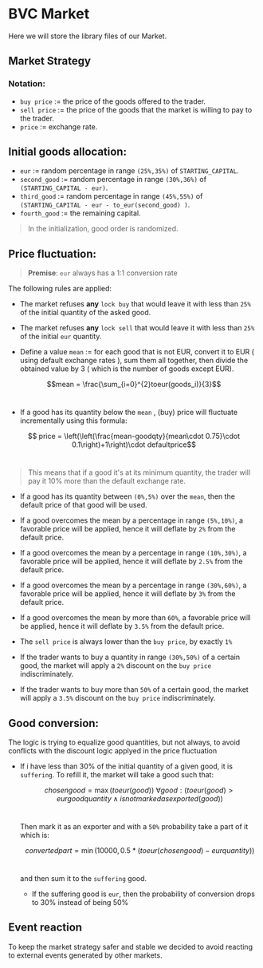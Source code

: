 # BVC Market

Here we will store the library files of our Market.

## Market Strategy

### Notation:

- `buy price` := the price of the goods offered to the trader.
- `sell price` := the price of the goods that the market is willing to pay to the trader.
- `price` := exchange rate.

## Initial goods allocation:

- `eur` := random percentage in range `(25%,35%)` of `STARTING_CAPITAL`.
- `second_good` := random percentage in range `(30%,36%)` of `(STARTING_CAPITAL - eur)`.
- `third_good` := random percentage in range `(45%,55%)` of `(STARTING_CAPITAL - eur - to_eur(second_good) )`.
- `fourth_good` := the remaining capital.

> In the initialization, good order is randomized.

## Price fluctuation:

> **Premise**: `eur` always has a 1:1 conversion rate



The following rules are applied:  

- The market refuses **any** `lock buy` that would leave it with less than `25%` of the initial quantity of the asked good.

- The market refuses **any** `lock sell` that would leave it with less than `25%` of the initial `eur` quantity.

- Define a value `mean` := for each good that is not EUR, convert it to EUR ( using default exchange rates ), sum them all together, then divide the obtained value by 3 ( which is the number of goods except EUR).  

$$mean = \frac{\sum_{i=0}^{2}toeur(goods_i)}{3}$$
<br>

- If a good has its quantity below the `mean` , (buy) price will fluctuate incrementally using this formula:

$$ price = \left(\left(\frac{mean-goodqty}{mean\cdot 0.75}\cdot 0.1\right)+1\right)\cdot defaultprice$$
<br>

> This means that if a good it's at its minimum quantity, the trader will pay it 10% more than the default exchange rate.

- If a good has its quantity between `(0%,5%)` over the `mean`, then the default price of that good will be used.

- If a good overcomes the mean by a percentage in range `(5%,10%)`, a favorable price will be applied, hence it will deflate by `2%` from the default price.

- If a good overcomes the mean by a percentage in range `(10%,30%)`, a favorable price will be applied, hence it will deflate by `2.5%` from the default price.

- If a good overcomes the mean by a percentage in range `(30%,60%)`, a favorable price will be applied, hence it will deflate by `3%` from the default price.

- If a good overcomes the mean by more than `60%`, a favorable price will be applied, hence it will deflate by `3.5%` from the default price.

- The `sell price` is always lower than the `buy price`, by exactly `1%`

- If the trader wants to buy a quantity in range `(30%,50%)` of a certain good, the market will apply a `2%` discount on the `buy price` indiscriminately.
  
- If the trader wants to buy more than `50%` of a certain good, the market will apply a `3.5%` discount on the `buy price` indiscriminately.

## Good conversion:

The logic is trying to equalize good quantities, but not always, to avoid conflicts with the discount logic applyed in the price fluctuation

- If i have less than 30% of the initial quantity of a given good, it is `suffering`. To refill it, the market will take a good such that: 

    $$chosengood = \max(toeur(good)) \ \forall good : (toeur(good) > eurgoodquantity \wedge isnotmarkedasexported(good))$$
    <br>

    Then mark it as an exporter and with a `50%` probability take a part of it which is:

    $$convertedpart = \min(10000,0.5*(toeur(chosengood)-eurquantity))$$
    <br>

    and then sum it to the `suffering` good.

  - If the suffering good is `eur`, then the probability of conversion drops to 30% instead of being 50%


## Event reaction

To keep the market strategy safer and stable we decided to avoid reacting to external events generated by other markets.